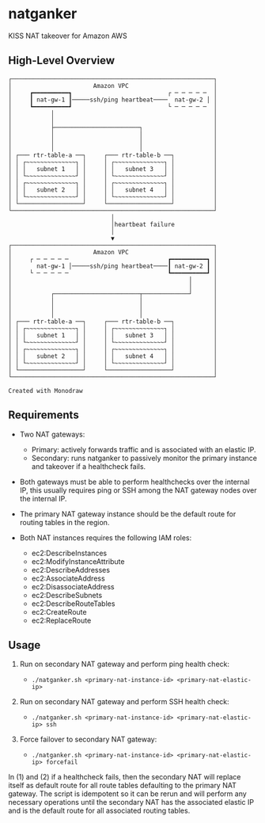 # natganker
KISS NAT takeover for Amazon AWS

## High-Level Overview

```
┌─────────────────────────────────────────────────────────┐
│                       Amazon VPC                        │
│     ┏━━━━━━━━━━┓                           ┌ ─ ─ ─ ─ ─  │
│     ┃ nat-gw-1 ┃─────ssh/ping heartbeat────  nat-gw-2 │ │
│     ┗━━━━━━━━━━┛                           └ ─ ─ ─ ─ ─  │
│           │                                             │
│           │                                             │
│           ├────────────────────────┐                    │
│           │                        │                    │
│           │                        │                    │
│           │                        │                    │
│ ┌─── rtr-table-a ──┐     ┌─── rtr-table-b ──┐           │
│ │ ┌~~~~~~~~~~~~~~┐ │     │ ┌~~~~~~~~~~~~~~┐ │           │
│ │ │   subnet 1   │ │     │ │   subnet 3   │ │           │
│ │ └~~~~~~~~~~~~~~┘ │     │ └~~~~~~~~~~~~~~┘ │           │
│ │ ┌~~~~~~~~~~~~~~┐ │     │ ┌~~~~~~~~~~~~~~┐ │           │
│ │ │   subnet 2   │ │     │ │   subnet 4   │ │           │
│ │ └~~~~~~~~~~~~~~┘ │     │ └~~~~~~~~~~~~~~┘ │           │
│ └──────────────────┘     └──────────────────┘           │
└─────────────────────────────────────────────────────────┘
                             │
                             │heartbeat failure
                             │
                             ▼
┌─────────────────────────────────────────────────────────┐
│                       Amazon VPC                        │
│     ┌ ─ ─ ─ ─ ─                            ┏━━━━━━━━━━┓ │
│       nat-gw-1 │─────ssh/ping heartbeat────┃ nat-gw-2 ┃ │
│     └ ─ ─ ─ ─ ─                            ┗━━━━━━━━━━┛ │
│                                                  │      │
│                                                  │      │
│           ┌────────────────────────┬─────────────┘      │
│           │                        │                    │
│           │                        │                    │
│           │                        │                    │
│ ┌─── rtr-table-a ──┐     ┌─── rtr-table-b ──┐           │
│ │ ┌~~~~~~~~~~~~~~┐ │     │ ┌~~~~~~~~~~~~~~┐ │           │
│ │ │   subnet 1   │ │     │ │   subnet 3   │ │           │
│ │ └~~~~~~~~~~~~~~┘ │     │ └~~~~~~~~~~~~~~┘ │           │
│ │ ┌~~~~~~~~~~~~~~┐ │     │ ┌~~~~~~~~~~~~~~┐ │           │
│ │ │   subnet 2   │ │     │ │   subnet 4   │ │           │
│ │ └~~~~~~~~~~~~~~┘ │     │ └~~~~~~~~~~~~~~┘ │           │
│ └──────────────────┘     └──────────────────┘           │
└─────────────────────────────────────────────────────────┘

Created with Monodraw
```

## Requirements

* Two NAT gateways:
    - Primary: actively forwards traffic and is associated with an elastic IP.
    - Secondary: runs natganker to passively monitor the primary instance and takeover if a healthcheck fails.

* Both gateways must be able to perform healthchecks over the internal IP, this usually requires ping or SSH among the NAT gateway nodes over the internal IP.

* The primary NAT gateway instance should be the default route for routing tables in the region.

* Both NAT instances requires the following IAM roles:
    - ec2:DescribeInstances
    - ec2:ModifyInstanceAttribute
    - ec2:DescribeAddresses
    - ec2:AssociateAddress
    - ec2:DisassociateAddress
    - ec2:DescribeSubnets
    - ec2:DescribeRouteTables
    - ec2:CreateRoute
    - ec2:ReplaceRoute

## Usage

1. Run on secondary NAT gateway and perform ping health check:
    - `./natganker.sh <primary-nat-instance-id> <primary-nat-elastic-ip>`

2. Run on secondary NAT gateway and perform SSH health check:
    - `./natganker.sh <primary-nat-instance-id> <primary-nat-elastic-ip> ssh`

3. Force failover to secondary NAT gateway:
    - `./natganker.sh <primary-nat-instance-id> <primary-nat-elastic-ip> forcefail`

In (1) and (2) if a healthcheck fails, then the secondary NAT will replace itself as default route for all route tables defaulting to the primary NAT gateway. The script is idempotent so it can be rerun and will perform any necessary operations until the secondary NAT has the associated elastic IP and is the default route for all associated routing tables.
